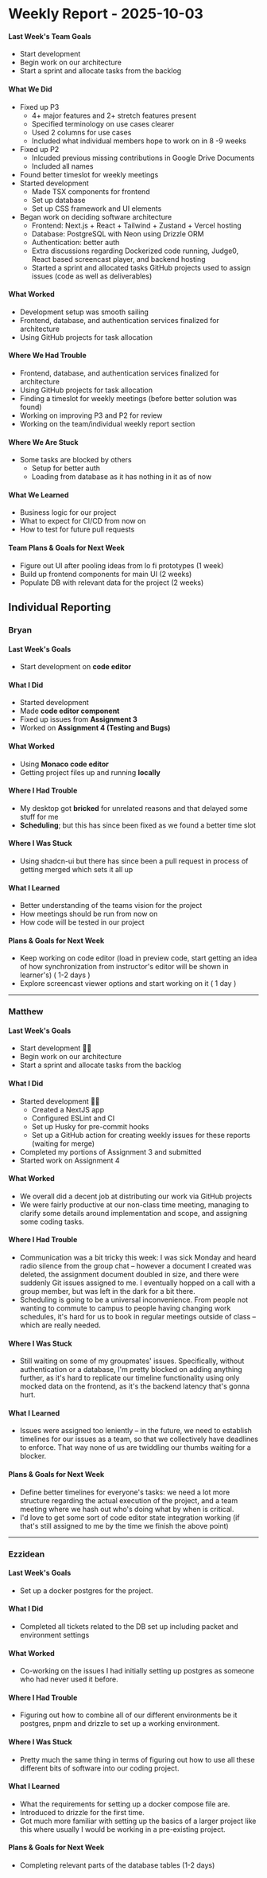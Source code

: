 # Weekly Report - 2025-10-03

#### Last Week's Team Goals
  - Start development 
  - Begin work on our architecture
  - Start a sprint and allocate tasks from the backlog

#### What We Did

  - Fixed up P3
      - 4+ major features and 2+ stretch features present
      - Specified terminology on use cases clearer
      - Used 2 columns for use cases
      - Included what individual members hope to work on in 8 -9 weeks
  - Fixed up P2
      - Inlcuded previous missing contributions in Google Drive Documents
      - Included all names
  - Found better timeslot for weekly meetings
  - Started development
      - Made TSX components for frontend
      - Set up database
      - Set up CSS framework and UI elements
  - Began work on deciding software architecture
      - Frontend: Next.js + React + Tailwind + Zustand + Vercel hosting
      - Database: PostgreSQL with Neon using Drizzle ORM
      - Authentication: better auth
      - Extra discussions regarding Dockerized code running, Judge0, React based screencast player, and backend hosting
      - Started a sprint and allocated tasks
GitHub projects used to assign issues (code as well as deliverables)


#### What Worked
- Development setup was smooth sailing
- Frontend, database, and authentication services finalized for architecture
- Using GitHub projects for task allocation

#### Where We Had Trouble
  - Frontend, database, and authentication services finalized for architecture
  - Using GitHub projects for task allocation
  - Finding a timeslot for weekly meetings (before better solution was found)
  - Working on improving P3 and P2 for review
  - Working on the team/individual weekly report section
#### Where We Are Stuck
  - Some tasks are blocked by others
      - Setup for better auth
      - Loading from database as it has nothing in it as of now
#### What We Learned
  - Business logic for our project
  - What to expect for CI/CD from now on
  - How to test for future pull requests
#### Team Plans & Goals for Next Week
  - Figure out UI after pooling ideas from lo fi prototypes (1 week)
  - Build up frontend components for main UI (2 weeks)
  - Populate DB with relevant data for the project (2 weeks)

## Individual Reporting

### Bryan

#### Last Week's Goals
  - Start development on **code editor**

  
#### What I Did
  - Started development
  - Made **code editor component**
  - Fixed up issues from **Assignment 3**
  - Worked on **Assignment 4 (Testing and Bugs)**

  
#### What Worked
  - Using **Monaco code editor**
  - Getting project files up and running **locally**

  
#### Where I Had Trouble
  - My desktop got **bricked** for unrelated reasons and that delayed some stuff for me
  - **Scheduling**; but this has since been fixed as we found a better time slot

  
#### Where I Was Stuck
  - Using shadcn-ui but there has since been a pull request in process of getting merged which sets it all up

  
#### What I Learned
  - Better understanding of the teams vision for the project
  - How meetings should be run from now on
  - How code will be tested in our project

  
#### Plans & Goals for Next Week
  - Keep working on code editor (load in preview code, start getting an idea of how synchronization from instructor's editor will be shown in learner's) ( 1-2 days )
  - Explore screencast viewer options and start working on it ( 1 day )

---
### Matthew

#### Last Week's Goals
  - Start development 🧑‍💻
  - Begin work on our architecture
  - Start a sprint and allocate tasks from the backlog

#### What I Did
  - Started development 🧑‍💻
      - Created a NextJS app 
      - Configured ESLint and CI 
      - Set up Husky for pre-commit hooks
      - Set up a GitHub action for creating weekly issues for these reports (waiting for merge)
  - Completed my portions of Assignment 3 and submitted
  - Started work on Assignment 4 

#### What Worked
  - We overall did a decent job at distributing our work via GitHub projects 
  - We were fairly productive at our non-class time meeting, managing to clarify some details around implementation and scope, and assigning some coding tasks.

#### Where I Had Trouble
  - Communication was a bit tricky this week: I was sick Monday and heard radio silence from the group chat – however a document I created was deleted, the assignment document doubled in size, and there were suddenly Git issues assigned to me. I eventually hopped on a call with a group member, but was left in the dark for a bit there.
  - Scheduling is going to be a universal inconvenience. From people not wanting to commute to campus to people having changing work schedules, it's hard for us to book in regular meetings outside of class – which are really needed.

#### Where I Was Stuck
  - Still waiting on some of my groupmates' issues. Specifically, without authentication or a database, I'm pretty blocked on adding anything further, as it's hard to replicate our timeline functionality using only mocked data on the frontend, as it's the backend latency that's gonna hurt.

#### What I Learned
  - Issues were assigned too leniently – in the future, we need to establish timelines for our issues as a team, so that we collectively have deadlines to enforce. That way none of us are twiddling our thumbs waiting for a blocker.

#### Plans & Goals for Next Week
  - Define better timelines for everyone's tasks: we need a lot more structure regarding the actual execution of the project, and a team meeting where we hash out who's doing what by when is critical.
  - I'd love to get some sort of code editor state integration working (if that's still assigned to me by the time we finish the above point)

---

### Ezzidean

#### Last Week's Goals
  - Set up a docker postgres for the project.

#### What I Did
  - Completed all tickets related to the DB set up including packet and environment settings

#### What Worked
  -  Co-working on the issues I had initially setting up postgres as someone who had never used it before.

#### Where I Had Trouble
  - Figuring out how to combine all of our different environments be it postgres, pnpm and drizzle to set up a working environment.

#### Where I Was Stuck
  - Pretty much the same thing in terms of figuring out how to use all these different bits of software into our coding project.

#### What I Learned
  - What the requirements for setting up a docker compose file are.
  - Introduced to drizzle for the first time.
  - Got much more familiar with setting up the basics of a larger project like this where usually I would be working in a pre-existing project.

#### Plans & Goals for Next Week

  - Completing relevant parts of the database tables (1-2 days) 